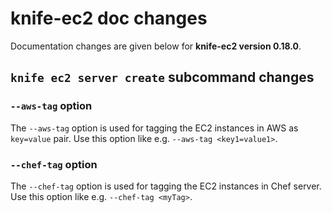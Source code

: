<!---
This file is reset everytime when a new release is done. Contents of this file is for the currently unreleased version.
-->

# knife-ec2 doc changes

Documentation changes are given below for **knife-ec2 version 0.18.0**.

## `knife ec2 server create` subcommand changes

### `--aws-tag` option

The `--aws-tag` option is used for tagging the EC2 instances in AWS as `key=value` pair. Use this option like e.g. `--aws-tag <key1=value1>`.

### `--chef-tag` option

The `--chef-tag` option is used for tagging the EC2 instances in Chef server. Use this option like e.g. `--chef-tag <myTag>`.
